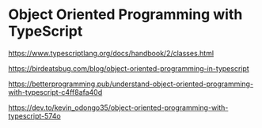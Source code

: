 # Object Oriented Programming with TypeScript

https://www.typescriptlang.org/docs/handbook/2/classes.html

https://birdeatsbug.com/blog/object-oriented-programming-in-typescript


https://betterprogramming.pub/understand-object-oriented-programming-with-typescript-c4ff8afa40d


https://dev.to/kevin_odongo35/object-oriented-programming-with-typescript-574o






